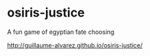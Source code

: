 # osiris-justice
A fun game of egyptian fate choosing

http://guillaume-alvarez.github.io/osiris-justice/

